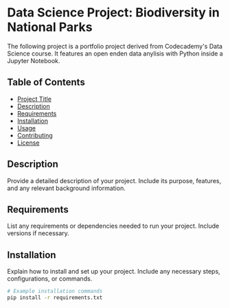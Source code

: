 # Data Science Project: Biodiversity in National Parks

The following project is a portfolio project derived from Codecademy's Data Science course. It features an open enden data anylisis with Python inside a Jupyter Notebook.

## Table of Contents

- [Project Title](#project-title)
- [Description](#description)
- [Requirements](#requirements)
- [Installation](#installation)
- [Usage](#usage)
- [Contributing](#contributing)
- [License](#license)

## Description

Provide a detailed description of your project. Include its purpose, features, and any relevant background information.

## Requirements

List any requirements or dependencies needed to run your project. Include versions if necessary.

## Installation

Explain how to install and set up your project. Include any necessary steps, configurations, or commands.

```bash
# Example installation commands
pip install -r requirements.txt
